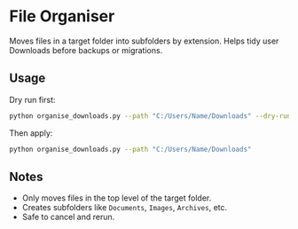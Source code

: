 # File Organiser

Moves files in a target folder into subfolders by extension. Helps tidy user Downloads before backups or migrations.

## Usage

Dry run first:

```bash
python organise_downloads.py --path "C:/Users/Name/Downloads" --dry-run
```

Then apply:

```bash
python organise_downloads.py --path "C:/Users/Name/Downloads"
```

## Notes
- Only moves files in the top level of the target folder.
- Creates subfolders like `Documents`, `Images`, `Archives`, etc.
- Safe to cancel and rerun.